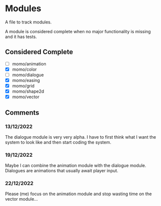# Modules

A file to track modules.

A module is considered complete when
no major functionality is missing and it has tests.

## Considered Complete

* [ ] momo/animation
* [x] momo/color
* [ ] momo/dialogue
* [x] momo/easing
* [x] momo/grid
* [x] momo/shape2d
* [x] momo/vector

## Comments

### 13/12/2022

The dialogue module is very very alpha.
I have to first think what I want the system to look like and
then start coding the system.

### 19/12/2022

Maybe I can combine the animation module with the dialogue module.
Dialogues are animations that usually await player input.

### 22/12/2022

Please (me) focus on the animation module and stop wasting time on the vector module...

